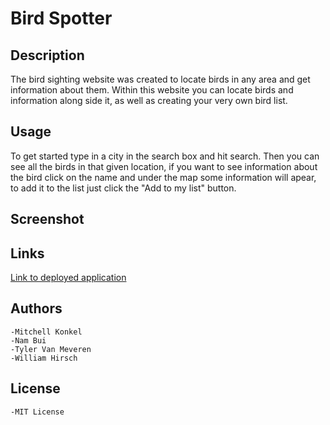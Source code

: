 # Bird Spotter

## Description
The bird sighting website was created to locate birds in any area and get information about them. Within this website you can locate birds and information along side it, as well as creating your very own bird list.

## Usage
To get started type in a city in the search box and hit search. Then you can see all the birds in that given location, if you want to see information about the bird click on the name and under the map some information will apear, to add it to the list just click the "Add to my list" button.

## Screenshot

## Links
 [Link to deployed application](https://mjkonkel.github.io/bird-tracker/)
## Authors
    -Mitchell Konkel
    -Nam Bui
    -Tyler Van Meveren
    -William Hirsch
## License
    -MIT License
